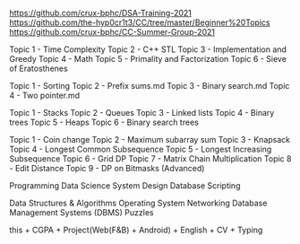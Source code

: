 https://github.com/crux-bphc/DSA-Training-2021 </br>
https://github.com/the-hyp0cr1t3/CC/tree/master/Beginner%20Topics </br>
https://github.com/crux-bphc/CC-Summer-Group-2021 </br>


Topic 1 - Time Complexity
Topic 2 - C++ STL
Topic 3 - Implementation and Greedy
Topic 4 - Math
Topic 5 - Primality and Factorization
Topic 6 - Sieve of Eratosthenes

Topic 1 - Sorting
Topic 2 - Prefix sums.md
Topic 3 - Binary search.md
Topic 4 - Two pointer.md

Topic 1 - Stacks
Topic 2 - Queues
Topic 3 - Linked lists
Topic 4 - Binary trees
Topic 5 - Heaps
Topic 6 - Binary search trees

Topic 1 - Coin change
Topic 2 - Maximum subarray sum
Topic 3 - Knapsack
Topic 4 - Longest Common Subsequence
Topic 5 - Longest Increasing Subsequence
Topic 6 - Grid DP 
Topic 7 - Matrix Chain Multiplication
Topic 8 - Edit Distance
Topic 9 - DP on Bitmasks (Advanced)


Programming
Data Science 
System Design
Database
Scripting

Data Structures & Algorithms
Operating System
Networking
Database Management Systems (DBMS)
Puzzles


this + CGPA + Project(Web(F&B) + Android) + English + CV + Typing

